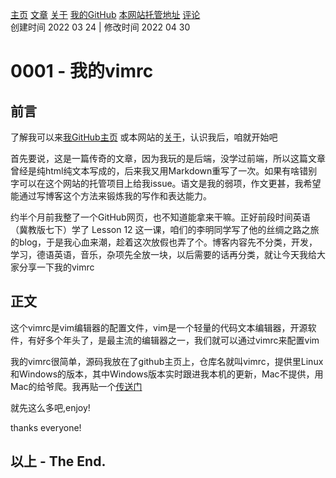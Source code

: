 [主页](https://ganggangxiao.github.io/)
[文章](https://ganggangxiao.github.io/list/)
[关于](https://ganggangxiao.github.io/about/)
[我的GitHub](https://github.com/ganggangxiao/)
[本网站托管地址](https://github.com/ganggangxiao/ganggangxiao.github.io/)
[评论](https://github.com/ganggangxiao/ganggangxiao.github.io/issues)  
创建时间 2022 03 24 | 修改时间 2022 04 30

# **0001 - 我的vimrc**

## 前言
了解我可以来[我GitHub主页](https://github.com/ganggangxiao)
或本网站的[关于](https://ganggangxiao.github.io/about/)，认识我后，咱就开始吧

首先要说，这是一篇传奇的文章，因为我玩的是后端，没学过前端，所以这篇文章曾经是纯html纯文本写成的，后来我又用Markdown重写了一次。如果有啥错别字可以在这个网站的托管项目上给我issue。语文是我的弱项，作文更甚，我希望能通过写博客这个方法来锻炼我的写作和表达能力。

约半个月前我整了一个GitHub网页，也不知道能拿来干嘛。正好前段时间英语（冀教版七下）学了 Lesson 12 
这一课，咱们的李明同学写了他的丝绸之路之旅的blog，于是我心血来潮，趁着这次放假也弄了个。博客内容先不分类，开发，学习，德语英语，音乐，杂项先全放一块，以后需要的话再分类，就让今天我给大家分享一下我的vimrc

## 正文

这个vimrc是vim编辑器的配置文件，vim是一个轻量的代码文本编辑器，开源软件，有好多个年头了，是最主流的编辑器之一，我们就可以通过vimrc来配置vim

我的vimrc很简单，源码我放在了github主页上，仓库名就叫vimrc，提供里Linux和Windows的版本，其中Windows版本实时跟进我本机的更新，Mac不提供，用Mac的给爷爬。我再贴一个[传送门](https://github.com/ganggangxiao/vimrc)

就先这么多吧,enjoy!

thanks everyone!



## **以上 - The End.**